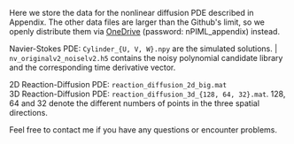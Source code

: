 Here we store the data for the nonlinear diffusion PDE described in Appendix. The other data files are larger than the Github's limit, so we openly distribute them via [OneDrive](https://chula-my.sharepoint.com/:f:/g/personal/pongpisit_t_alumni_chula_ac_th/EtASN5hO5X9AoQPDx9DAaMwBY-rjlieAaA2eVQl4sI_TBQ?e=5JzRmt) (password: nPIML_appendix) instead.

Navier-Stokes PDE: `Cylinder_{U, V, W}.npy` are the simulated solutions. | `nv_originalv2_noiselv2.h5` contains the noisy polynomial candidate library and the corresponding time derivative vector.

2D Reaction-Diffusion PDE: `reaction_diffusion_2d_big.mat`  
3D Reaction-Diffusion PDE: `reaction_diffusion_3d_{128, 64, 32}.mat`. 128, 64 and 32 denote the different numbers of points in the three spatial directions.

Feel free to contact me if you have any questions or encounter problems.